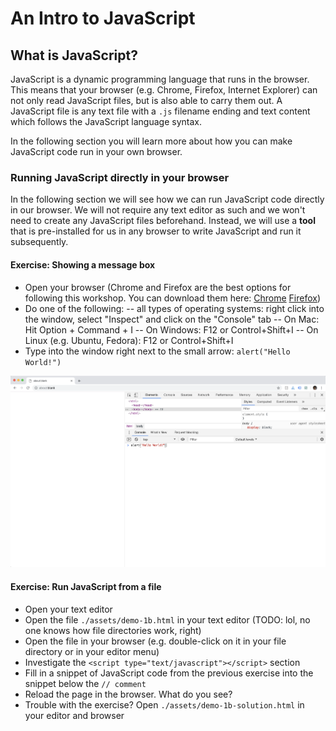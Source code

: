 # An Intro to JavaScript

## What is JavaScript?

JavaScript is a dynamic programming language that runs in the browser. This means that your browser (e.g. Chrome, Firefox, Internet Explorer) can not only read JavaScript files,
but is also able to carry them out. A JavaScript file is any text file with a `.js` filename ending and text content which follows the JavaScript language syntax.

In the following section you will learn more about how you can make JavaScript code run in your own browser.

### Running JavaScript directly in your browser

In the following section we will see how we can run JavaScript code directly in our browser. We will not require any text editor as such and we won't need to create any JavaScript files beforehand.
Instead, we will use a **tool** that is pre-installed for us in any browser to write JavaScript and run it subsequently.

#### Exercise: Showing a message box

- Open your browser (Chrome and Firefox are the best options for following this workshop. You can download them here: [Chrome](https://www.google.com/chrome/) [Firefox](https://www.mozilla.org/firefox/))
- Do one of the following:
-- all types of operating systems: right click into the window, select "Inspect" and click on the "Console" tab
-- On Mac: Hit Option + Command + I
-- On Windows: F12 or Control+Shift+I
-- On Linux (e.g. Ubuntu, Fedora): F12 or Control+Shift+I
- Type into the window right next to the small arrow: `alert("Hello World!")`

![Console Demo 1.a](./assets/images/console_demo-1a.png)

#### Exercise: Run JavaScript from a file

- Open your text editor
- Open the file `./assets/demo-1b.html` in your text editor (TODO: lol, no one knows how file directories work, right)
- Open the file in your browser (e.g. double-click on it in your file directory or in your editor menu)
- Investigate the `<script type="text/javascript"></script>` section
- Fill in a snippet of JavaScript code from the previous exercise into the snippet below the `// comment`
- Reload the page in the browser. What do you see?
- Trouble with the exercise? Open `./assets/demo-1b-solution.html` in your editor and browser


<!-- JavaScript Primer

- What is JavaScript? A language → Demo of console in Chrome dev tools / alert, then html file with JavaScript file with the same code
- Variables. What are they and what do they do? Variable assignment syntax, var / const / let
- console.log + alert. Printing values.
- Exercise: Add an assignment to a call to alert / console.log (Example Page with script tag)
- Exercise: Use var (historic). Use const. Use let. String concatenation example.
- <break here? move to components in Ember app>
- Conditions. What is a condition? How to use if. How to use if / else. Templating if and JS if
- Exercise: Print a statement using if / else.
- Objects. What are objects? What are they used for? How do property assignments work?
- Exercise: Create an object. Update properties of an object and print it.
- Functions? What is this used for and how do you return a value from a function? -->
